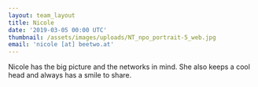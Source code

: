 ```yaml
---
layout: team_layout
title: Nicole
date: '2019-03-05 00:00 UTC'
thumbnail: /assets/images/uploads/NT_npo_portrait-5_web.jpg
email: 'nicole [at] beetwo.at'
---
```

Nicole has the big picture and the networks in mind. She also keeps a cool head and always has a smile to share.




